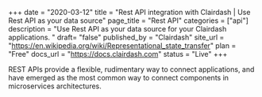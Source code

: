+++
date = "2020-03-12"
title = "Rest API integration with Clairdash | Use Rest API as your data source"
page_title = "Rest API"
categories = ["api"] 
description = "Use Rest API as your data source for your Clairdash applications. "
draft= "false"
published_by = "Clairdash"
site_url = "https://en.wikipedia.org/wiki/Representational_state_transfer"
plan = "Free"
docs_url = "https://docs.clairdash.com"
status = "Live" 
+++

REST APIs provide a flexible, rudimentary way to connect applications, and have emerged as the most common way to connect components in microservices architectures.